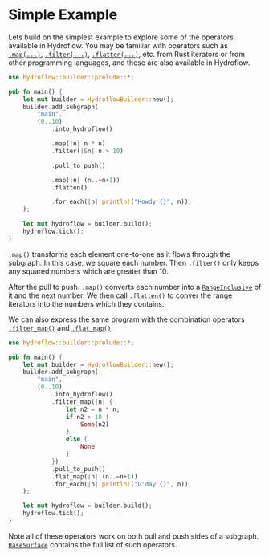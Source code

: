 # Simple Example

Lets build on the simplest example to explore some of the operators available
in Hydroflow. You may be familiar with operators such as [`.map(...)`](https://hydro-project.github.io/hydroflow/doc/hydroflow/builder/surface/trait.BaseSurface.html#method.map),
[`.filter(...)`](https://hydro-project.github.io/hydroflow/doc/hydroflow/builder/surface/trait.BaseSurface.html#method.filter),
[`.flatten(...)`](https://hydro-project.github.io/hydroflow/doc/hydroflow/builder/surface/trait.BaseSurface.html#method.flatten),
etc. from Rust iterators or from other programming languages, and these are
also available in Hydroflow.

```rust
use hydroflow::builder::prelude::*;

pub fn main() {
    let mut builder = HydroflowBuilder::new();
    builder.add_subgraph(
        "main",
        (0..10)
            .into_hydroflow()

            .map(|n| n * n)
            .filter(|&n| n > 10)

            .pull_to_push()

            .map(|n| (n..=n+1))
            .flatten()

            .for_each(|n| println!("Howdy {}", n)),
    );

    let mut hydroflow = builder.build();
    hydroflow.tick();
}
```
`.map()` transforms each element one-to-one as it flows through the subgraph.
In this case, we square each number. Then `.filter()` only keeps any squared
numbers which are greater than 10.

After the pull to push. `.map()` converts each number into a
[`RangeInclusive`](https://doc.rust-lang.org/std/ops/struct.RangeInclusive.html)
of it and the next number. We then call `.flatten()` to conver the range
iterators into the numbers which they contains.

We can also express the same program with the combination operators
[`.filter_map()`](https://hydro-project.github.io/hydroflow/doc/hydroflow/builder/surface/trait.BaseSurface.html#method.filter_map)
and [`.flat_map()`](https://hydro-project.github.io/hydroflow/doc/hydroflow/builder/surface/trait.BaseSurface.html#method.flat_map).
```rust
use hydroflow::builder::prelude::*;

pub fn main() {
    let mut builder = HydroflowBuilder::new();
    builder.add_subgraph(
        "main",
        (0..10)
            .into_hydroflow()
            .filter_map(|n| {
                let n2 = n * n;
                if n2 > 10 {
                    Some(n2)
                }
                else {
                    None
                }
            })
            .pull_to_push()
            .flat_map(|n| (n..=n+1))
            .for_each(|n| println!("G'day {}", n)),
    );

    let mut hydroflow = builder.build();
    hydroflow.tick();
}
```

Note all of these operators work on both pull and push sides of a subgraph.
[`BaseSurface`](https://hydro-project.github.io/hydroflow/doc/hydroflow/builder/surface/trait.BaseSurface.html#)
contains the full list of such operators.
